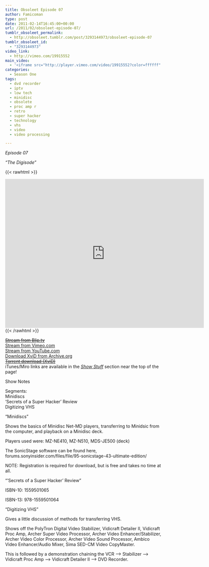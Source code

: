 ```yaml
---
title: Obsoleet Episode 07
author: Famicoman
type: post
date: 2011-02-14T16:45:00+00:00
url: /2011/02/obsoleet-episode-07/
tumblr_obsoleet_permalink:
  - http://obsoleet.tumblr.com/post/3293144973/obsoleet-episode-07
tumblr_obsoleet_id:
  - "3293144973"
video_link:
  - http://vimeo.com/19915552
main_video:
  - '<iframe src="http://player.vimeo.com/video/19915552?color=ffffff" width="500" height="331" frameborder="0" webkitAllowFullScreen mozallowfullscreen allowFullScreen></iframe>'
categories:
  - Season One
tags:
  - dvd recorder
  - iptv
  - low tech
  - minidisc
  - obsolete
  - proc amp r
  - retro
  - super hacker
  - technology
  - vhs
  - video
  - video processing

---
```

_Episode 07_

_“The Digisode”_

{{< rawhtml >}}
<iframe src="https://archive.org/embed/ObsoleetS01e07" width="640" height="480" frameborder="0" webkitallowfullscreen="true" mozallowfullscreen="true" allowfullscreen></iframe>
{{< /rawhtml >}}

[~~Stream from Blip.tv~~][1]  
[Stream from Vimeo.com][2]  
[Stream from YouTube.com][3]  
[Download XviD from Archive.org][4]  
[~~Torrent download (XviD)~~][5]  
iTunes/Miro links are available in the [_Show Stuff_][6] section near the top of the page!

Show Notes

Segments:  
Minidiscs  
‘Secrets of a Super Hacker’ Review  
Digitizing VHS

“Minidiscs”

Shows the basics of Minidisc Net-MD players, transferring to Minidsic from the computer, and playback on a Minidisc deck.

Players used were: MZ-NE410, MZ-N510, MDS-JE500 (deck)

The SonicStage software can be found here, forums.sonyinsider.com/files/file/95-sonicstage-43-ultimate-edition/

NOTE: Registration is required for download, but is free and takes no time at all.

“’Secrets of a Super Hacker’ Review”

ISBN-10: 1559501065

ISBN-13: 978-1559501064

“Digitizing VHS”

Gives a little discussion of methods for transferring VHS.

Shows off the PolyTron Digital Video Stabilizer, Vidicraft Detailer II, Vidicraft Proc Amp, Archer Super Video Processor, Archer Video Enhancer/Stabilizer, Archer Video Color Processor, Archer Video Sound Processor, Ambico Video Enhancer/Audio Mixer, Sima SED-CM Video CopyMaster.

This is followed by a demonstration chaining the VCR —> Stabilizer —> Vidicraft Proc Amp —> Vidicraft Detailer II —> DVD Recorder.

 [1]: http://blip.tv/file/4762330/ "http://blip.tv/file/4762330/"
 [2]: http://vimeo.com/19915552 "http://vimeo.com/19915552"
 [3]: http://www.youtube.com/watch?v=cpQx4XgBdGQ "http://www.youtube.com/watch?v=cpQx4XgBdGQ"
 [4]: http://www.archive.org/details/ObsoleetS01e07 "http://www.archive.org/details/ObsoleetS01e07"
 [5]: http://torrage.com/torrent/35FCCCE3AB48DC0470805017407DB302F1F2FD80.torrent "http://torrage.com/torrent/35FCCCE3AB48DC0470805017407DB302F1F2FD80.torrent"
 [6]: http://obsoleet.noobelodeon.org/showstuff "http://obsoleet.noobelodeon.org/showstuff"
